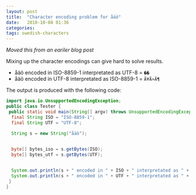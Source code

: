 ```yaml
---
layout: post
title:  "Character encoding problem for åäö"
date:   2010-10-08 01:36
categories:
tags: swedish-characters
---
```

*Moved this from an eariler blog post*

Mixing up the character encodings can give hard to solve results.

- åäö encoded in ISO-8859-1 interpretated as UTF-8 = `��`
- åäö encoded in UTF-8 interpretated as ISO-8859-1 = `Ã¥Ã¤Ã¶`


The output is produced with the following code:

```java
import java.io.UnsupportedEncodingException;
public class Tester {
 public static void main(String[] argv) throws UnsupportedEncodingException{
  final String ISO = "ISO-8859-1";
  final String UTF = "UTF-8";
  
  String s = new String("åäö");


  byte[] bytes_iso = s.getBytes(ISO);
  byte[] bytes_utf = s.getBytes(UTF);


  System.out.println(s + " encoded in " + ISO + " interpretated as " + UTF + " = " + new String(bytes_iso, UTF));
  System.out.println(s + " encoded in " + UTF + " interpretated as " + ISO + " = " + new String(bytes_utf, ISO));
 }
}
```
